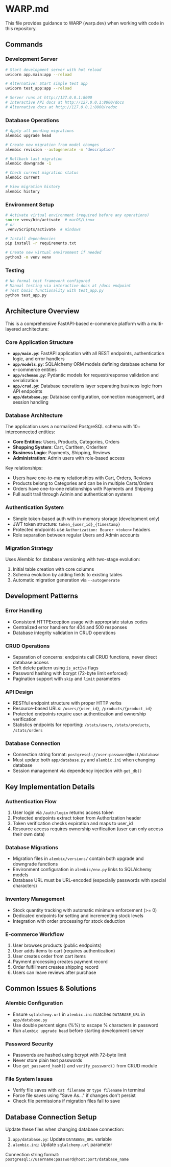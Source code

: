 # WARP.md

This file provides guidance to WARP (warp.dev) when working with code in this repository.

## Commands

### Development Server
```bash
# Start development server with hot reload
uvicorn app.main:app --reload

# Alternative: Start simple test app
uvicorn test_app:app --reload

# Server runs at http://127.0.0.1:8000
# Interactive API docs at http://127.0.0.1:8000/docs
# Alternative docs at http://127.0.0.1:8000/redoc
```

### Database Operations
```bash
# Apply all pending migrations
alembic upgrade head

# Create new migration from model changes
alembic revision --autogenerate -m "description"

# Rollback last migration
alembic downgrade -1

# Check current migration status
alembic current

# View migration history
alembic history
```

### Environment Setup
```bash
# Activate virtual environment (required before any operations)
source venv/bin/activate  # macOS/Linux
# or
.venv/Scripts/activate  # Windows

# Install dependencies
pip install -r requirements.txt

# Create new virtual environment if needed
python3 -m venv venv
```

### Testing
```bash
# No formal test framework configured
# Manual testing via interactive docs at /docs endpoint
# Test basic functionality with test_app.py
python test_app.py
```

## Architecture Overview

This is a comprehensive FastAPI-based e-commerce platform with a multi-layered architecture:

### Core Application Structure
- **`app/main.py`**: FastAPI application with all REST endpoints, authentication logic, and error handlers
- **`app/models.py`**: SQLAlchemy ORM models defining database schema for e-commerce entities
- **`app/schemas.py`**: Pydantic models for request/response validation and serialization
- **`app/crud.py`**: Database operations layer separating business logic from API endpoints
- **`app/database.py`**: Database configuration, connection management, and session handling

### Database Architecture
The application uses a normalized PostgreSQL schema with 10+ interconnected entities:
- **Core Entities**: Users, Products, Categories, Orders
- **Shopping System**: Cart, CartItem, OrderItem
- **Business Logic**: Payments, Shipping, Reviews
- **Administration**: Admin users with role-based access

Key relationships:
- Users have one-to-many relationships with Cart, Orders, Reviews
- Products belong to Categories and can be in multiple Carts/Orders
- Orders have one-to-one relationships with Payments and Shipping
- Full audit trail through Admin and authentication systems

### Authentication System
- Simple token-based auth with in-memory storage (development only)
- JWT token structure: `token_{user_id}_{timestamp}`
- Protected endpoints use `Authorization: Bearer <token>` headers
- Role separation between regular Users and Admin accounts

### Migration Strategy
Uses Alembic for database versioning with two-stage evolution:
1. Initial table creation with core columns
2. Schema evolution by adding fields to existing tables
3. Automatic migration generation via `--autogenerate`

## Development Patterns

### Error Handling
- Consistent HTTPException usage with appropriate status codes
- Centralized error handlers for 404 and 500 responses
- Database integrity validation in CRUD operations

### CRUD Operations
- Separation of concerns: endpoints call CRUD functions, never direct database access
- Soft delete pattern using `is_active` flags
- Password hashing with bcrypt (72-byte limit enforced)
- Pagination support with `skip` and `limit` parameters

### API Design
- RESTful endpoint structure with proper HTTP verbs
- Resource-based URLs: `/users/{user_id}`, `/products/{product_id}`
- Protected endpoints require user authentication and ownership verification
- Statistics endpoints for reporting: `/stats/users`, `/stats/products`, `/stats/orders`

### Database Connection
- Connection string format: `postgresql://user:password@host/database`
- Must update both `app/database.py` and `alembic.ini` when changing database
- Session management via dependency injection with `get_db()`

## Key Implementation Details

### Authentication Flow
1. User login via `/auth/login` returns access token
2. Protected endpoints extract token from Authorization header
3. Token verification checks expiration and maps to user_id
4. Resource access requires ownership verification (user can only access their own data)

### Database Migrations
- Migration files in `alembic/versions/` contain both upgrade and downgrade functions
- Environment configuration in `alembic/env.py` links to SQLAlchemy models
- Database URL must be URL-encoded (especially passwords with special characters)

### Inventory Management
- Stock quantity tracking with automatic minimum enforcement (>= 0)
- Dedicated endpoints for setting and incrementing stock levels
- Integration with order processing for stock deduction

### E-commerce Workflow
1. User browses products (public endpoints)
2. User adds items to cart (requires authentication)
3. User creates order from cart items
4. Payment processing creates payment record
5. Order fulfillment creates shipping record
6. Users can leave reviews after purchase

## Common Issues & Solutions

### Alembic Configuration
- Ensure `sqlalchemy.url` in `alembic.ini` matches `DATABASE_URL` in `app/database.py`
- Use double percent signs (%%) to escape % characters in password
- Run `alembic upgrade head` before starting development server

### Password Security
- Passwords are hashed using bcrypt with 72-byte limit
- Never store plain text passwords
- Use `get_password_hash()` and `verify_password()` from CRUD module

### File System Issues
- Verify file saves with `cat filename` or `type filename` in terminal
- Force file saves using "Save As..." if changes don't persist
- Check file permissions if migration files fail to save

## Database Connection Setup

Update these files when changing database connection:
1. `app/database.py`: Update `DATABASE_URL` variable
2. `alembic.ini`: Update `sqlalchemy.url` parameter

Connection string format: `postgresql://username:password@host:port/database_name`